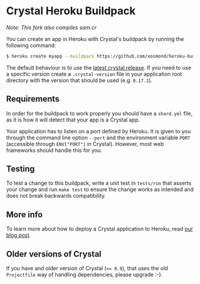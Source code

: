 # Crystal Heroku Buildpack
*Note: This fork also compiles sam.cr*

You can create an app in Heroku with Crystal's buildpack by running the
following command:

```bash
$ heroku create myapp --buildpack https://github.com/xosmond/heroku-buildpack-crystal.git
```

The default behaviour is to use the [latest crystal release](https://github.com/crystal-lang/crystal/releases/latest).
If you need to use a specific version create a `.crystal-version` file in your
application root directory with the version that should be used (e.g. `0.17.1`).

## Requirements

In order for the buildpack to work properly you should have a `shard.yml` file,
as it is how it will detect that your app is a Crystal app.

Your application has to listen on a port defined by Heroku. It is given to you
through the command line option `--port` and the environment variable `PORT`
(accessible through `ENV["PORT"]` in Crystal). However, most web frameworks
should handle this for you.

## Testing

To test a change to this buildpack, write a unit test in `tests/run` that asserts your change and
run `make test` to ensure the change works as intended and does not break backwards compatibility.

## More info

To learn more about how to deploy a Crystal application to Heroku, read
[our blog post](http://crystal-lang.org/2016/05/26/heroku-buildpack.html).

## Older versions of Crystal

If you have and older version of Crystal (`<= 0.9`), that uses the old
`Projectfile` way of handling dependencies, please upgrade :-).
